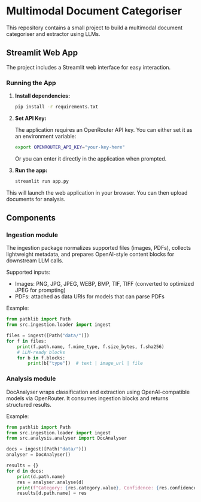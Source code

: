 # Multimodal Document Categoriser

This repository contains a small project to build a multimodal document categoriser and extractor using LLMs.

## Streamlit Web App

The project includes a Streamlit web interface for easy interaction.

### Running the App

1.  **Install dependencies:**

    ```bash
    pip install -r requirements.txt
    ```

2.  **Set API Key:**

    The application requires an OpenRouter API key. You can either set it as an environment variable:

    ```bash
    export OPENROUTER_API_KEY="your-key-here"
    ```

    Or you can enter it directly in the application when prompted.

3.  **Run the app:**

    ```bash
    streamlit run app.py
    ```

This will launch the web application in your browser. You can then upload documents for analysis.

## Components

### Ingestion module

The ingestion package normalizes supported files (images, PDFs), collects lightweight metadata, and prepares OpenAI-style content blocks for downstream LLM calls.

Supported inputs:
- Images: PNG, JPG, JPEG, WEBP, BMP, TIF, TIFF (converted to optimized JPEG for prompting)
- PDFs: attached as data URIs for models that can parse PDFs

Example:

```python
from pathlib import Path
from src.ingestion.loader import ingest

files = ingest([Path("data/")])
for f in files:
	print(f.path.name, f.mime_type, f.size_bytes, f.sha256)
	# LLM-ready blocks
	for b in f.blocks:
		print(b["type"])  # text | image_url | file
```

### Analysis module

DocAnalyser wraps classification and extraction using OpenAI-compatible models via OpenRouter. It consumes ingestion blocks and returns structured results.

Example:

```python
from pathlib import Path
from src.ingestion.loader import ingest
from src.analysis.analyser import DocAnalyser

docs = ingest([Path("data/")])
analyser = DocAnalyser()

results = {}
for d in docs:
    print(d.path.name)
    res = analyser.analyse(d)
    print(f"Category: {res.category.value}, Confidence: {res.confidence}")
    results[d.path.name] = res
```